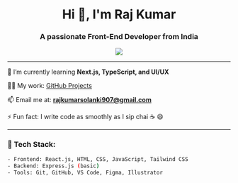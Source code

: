 <h1 align="center">Hi 👋, I'm Raj Kumar</h1>
<h3 align="center">A passionate Front-End Developer from India</h3>

<p align="center">
  <img src="https://readme-typing-svg.herokuapp.com/?lines=React+Developer;JavaScript+Enthusiast;Lifelong+Learner;Always+Building!" />
</p>

---

🌱 I’m currently learning **Next.js, TypeScript, and UI/UX**

👨‍💻 My work: [GitHub Projects](https://github.com/rajsolanki907)

📫 Email me at: **rajkumarsolanki907@gmail.com**

⚡ Fun fact: I write code as smoothly as I sip chai ☕ 😄

---

### 🚀 Tech Stack:
```bash
- Frontend: React.js, HTML, CSS, JavaScript, Tailwind CSS
- Backend: Express.js (basic)
- Tools: Git, GitHub, VS Code, Figma, Illustrator
